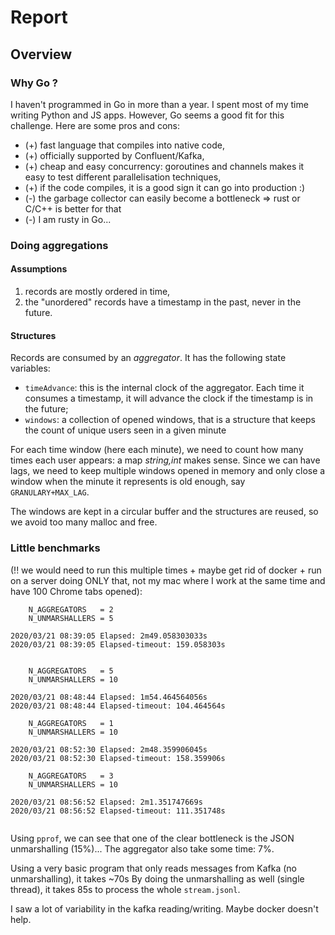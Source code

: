 # Report

## Overview

### Why Go ?

I haven't programmed in Go in more than a year. I spent most of my time writing Python and JS apps. 
However, Go seems a good fit for this challenge. Here are some pros and cons:

* (+) fast language that compiles into native code,
* (+) officially supported by Confluent/Kafka,
* (+) cheap and easy concurrency: goroutines and channels makes it easy to test different parallelisation techniques,
* (+) if the code compiles, it is a good sign it can go into production :)
* (-) the garbage collector can easily become a bottleneck => rust or C/C++ is better for that
* (-) I am rusty in Go...

### Doing aggregations

#### Assumptions

1. records are mostly ordered in time,
2. the "unordered" records have a timestamp in the past, never in the future.

#### Structures

Records are consumed by an *aggregator*. It has the following state variables:

* `timeAdvance`: this is the internal clock of the aggregator. Each time it consumes a timestamp, it will advance the clock if the timestamp is in the future;
* `windows`: a collection of opened windows, that is a structure that keeps the count of unique users seen in a given minute

For each time window (here each minute), we need to count how many times each user appears:  a map *string,int* makes sense.
Since we can have lags, we need to keep multiple windows opened in memory and only close a window when the minute it represents is old enough, say `GRANULARY+MAX_LAG`.

The windows are kept in a circular buffer and the structures are reused, so we avoid too many malloc and free. 

### Little benchmarks

(!! we would need to run this multiple times + maybe get rid of docker + run on a server doing ONLY that, not my mac where I work at the same time and have 100 Chrome tabs opened):

```text
    N_AGGREGATORS   = 2
    N_UNMARSHALLERS = 5

2020/03/21 08:39:05 Elapsed: 2m49.058303033s
2020/03/21 08:39:05 Elapsed-timeout: 159.058303s


    N_AGGREGATORS   = 5
    N_UNMARSHALLERS = 10

2020/03/21 08:48:44 Elapsed: 1m54.464564056s
2020/03/21 08:48:44 Elapsed-timeout: 104.464564s

    N_AGGREGATORS   = 1
    N_UNMARSHALLERS = 10

2020/03/21 08:52:30 Elapsed: 2m48.359906045s
2020/03/21 08:52:30 Elapsed-timeout: 158.359906s

    N_AGGREGATORS   = 3
    N_UNMARSHALLERS = 10

2020/03/21 08:56:52 Elapsed: 2m1.351747669s
2020/03/21 08:56:52 Elapsed-timeout: 111.351748s


```

Using `pprof`, we can see that one of the clear bottleneck is the JSON unmarshalling (15%)...
The aggregator also take some time: 7%.

 
Using a very basic program that only reads messages from Kafka (no unmarshalling), it takes ~70s
By doing the unmarshalling as well (single thread), it takes 85s to process the whole `stream.jsonl`.

I saw a lot of variability in the kafka reading/writing. Maybe docker doesn't help. 